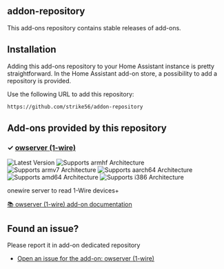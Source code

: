 ## addon-repository

This add-ons repository contains stable releases of add-ons.

## Installation

Adding this add-ons repository to your Home Assistant instance is
pretty straightforward. In the Home Assistant add-on store,
a possibility to add a repository is provided.

Use the following URL to add this repository:

```txt
https://github.com/strike56/addon-repository
```

## Add-ons provided by this repository

### &#10003; [owserver (1-wire)][addon-owserver]

![Latest Version][owserver-version-shield]
![Supports armhf Architecture][owserver-armhf-shield]
![Supports armv7 Architecture][owserver-armv7-shield]
![Supports aarch64 Architecture][owserver-aarch64-shield]
![Supports amd64 Architecture][owserver-amd64-shield]
![Supports i386 Architecture][owserver-i386-shield]

onewire server to read 1-Wire devices+

[:books: owserver (1-wire) add-on documentation][addon-doc-owserver]


[addon-owserver]: https://github.com/strike56/hassio-owserver/tree/v0.6.3
[addon-doc-owserver]: https://github.com/strike56/hassio-owserver/blob/v0.6.3/README.md
[owserver-issue]: https://github.com/strike56/hassio-owserver/issues
[owserver-version-shield]: https://img.shields.io/badge/version-v0.6.3-blue.svg
[owserver-aarch64-shield]: https://img.shields.io/badge/aarch64-yes-green.svg
[owserver-amd64-shield]: https://img.shields.io/badge/amd64-yes-green.svg
[owserver-armhf-shield]: https://img.shields.io/badge/armhf-yes-green.svg
[owserver-armv7-shield]: https://img.shields.io/badge/armv7-yes-green.svg
[owserver-i386-shield]: https://img.shields.io/badge/i386-no-red.svg

## Found an issue?
Please report it in add-on dedicated repository
- [Open an issue for the add-on: owserver (1-wire)][owserver-issue]
